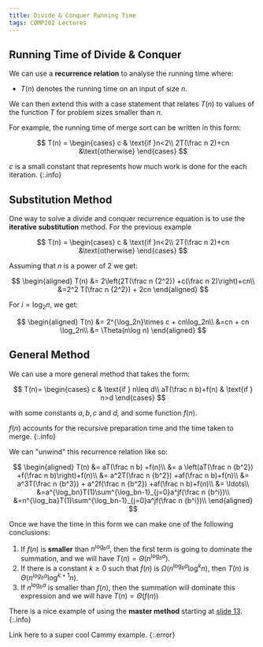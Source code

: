 ```yaml
---
title: Divide & Conquer Running Time
tags: COMP202 Lectures
---
```

## Running Time of Divide & Conquer
We can use a **recurrence relation** to analyse the running time where:

* $T(n)$ denotes the running time on an input of size $n$. 

We can then extend this with a case statement that relates $T(n)$ to values of the function $T$ for problem sizes smaller than $n$. 

For example, the running time of merge sort can be written in this form:

$$
T(n) =
\begin{cases} 
c & \text{if }n<2\\
2T(\frac n 2)+cn &\text{otherwise}
\end{cases}
$$

$c$ is a small constant that represents how much work is done for the each iteration.
{:.info}

## Substitution Method
One way to solve a divide and conquer recurrence equation is to use the **iterative substitution** method. For the previous example

$$
T(n) =
\begin{cases} 
c & \text{if }n<2\\
2T(\frac n 2)+cn &\text{otherwise}
\end{cases}
$$

Assuming that $n$ is a power of 2 we get:

$$
\begin{aligned}
T(n) &= 2\left(2T(\frac n {2^2}) +c(\frac n 2)\right)+cn\\
&=2^2 T(\frac n {2^2}) + 2cn
\end{aligned}
$$

For $i=\log_2n$, we get:

$$
\begin{aligned}
T(n) &= 2^{\log_2n}\times c + cn\log_2n\\
&=cn + cn \log_2n\\
&= \Theta(n\log n)
\end{aligned}
$$

## General Method
We can use a more general method that takes the form:

$$
T(n)=
\begin{cases}
c & \text{if } n\leq d\\
aT(\frac n b)+f(n) & \text{if } n>d
\end{cases}
$$

with some constants $a,b,c$ and $d$, and some function $f(n)$.

$f(n)$ accounts for the recursive preparation time and the time taken to merge.
{:.info}

We can "unwind" this recurrence relation like so:

$$
\begin{aligned}
T(n) &= aT(\frac n b) +f(n)\\
&= a \left(aT(\frac n {b^2}) +f(\frac n b)\right)+f(n)\\
&= a^2T(\frac n {b^2}) +af(\frac n b)+f(n)\\
&= a^3T(\frac n {b^3}) + a^2f(\frac n {b^2}) +af(\frac n b)+f(n)\\
&= \ldots\\
&=a^{\log_bn}T(1)\sum^{\log_bn-1}_{j=0}a^jf(\frac n {b^i})\\
&=n^{\log_ba}T(1)\sum^{\log_bn-1}_{j=0}a^jf(\frac n {b^i})\\
\end{aligned}
$$

Once we have the time in this form we can make one of the following conclusions:

1. If $f(n)$ is **smaller** than $n^{\log_ba}$, then the first term is going to dominate the summation, and we will have $T(n)=\Theta(n^{\log_ba})$.
1. If there is a constant $k\geq 0$ such that $f(n)$ is $\Omega(n^{\log_ba}\log^kn)$, then $T(n)$ is $\Theta(n^{log_ba}\log^{k+1}n)$.
1. If $n^{\log_ba}$ is smaller than $f(n)$, then the summation will dominate this expression and we will have $T(n)=\Theta\left(f(n)\right)$

There is a nice example of using the **master method** starting at [slide 13](https://liverpool.instructure.com/courses/47215/files/6889562?module_item_id=1400198).
{:.info}

Link here to a super cool Cammy example.
{:.error}